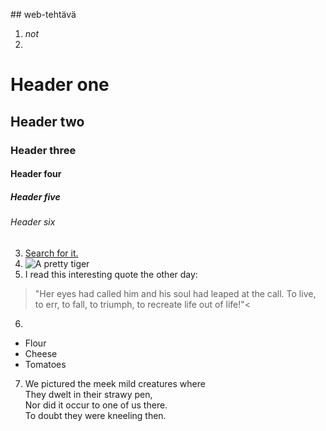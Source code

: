 ##<Daniela Haavisto> web-tehtävä 
1. _not_
2. 
# Header one
## Header two
### Header three
#### Header four
##### Header five
###### Header six
3. [Search for it.](www.google.com)
4. ![A pretty tiger](https://upload.wikimedia.org/wikipedia/commons/5/56/Tiger.50.jpg)
5. I read this interesting quote the other day:

>"Her eyes had called him and his soul had leaped at the call. To live, to err, to fall, to triumph, to recreate life out of life!"<


6. 
* Flour
* Cheese
* Tomatoes


7. We pictured the meek mild creatures where  
They dwelt in their strawy pen,  
Nor did it occur to one of us there.  
To doubt they were kneeling then.
